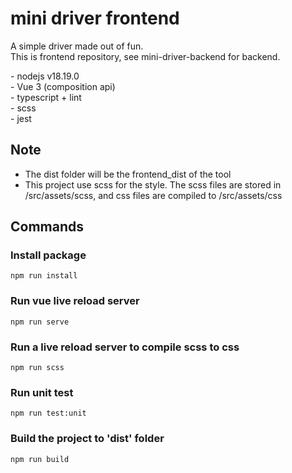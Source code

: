 # mini driver frontend
<p>
  A simple driver made out of fun.<br/>
  This is frontend repository, see 
  mini-driver-backend for backend.
</p>
<p>
- nodejs v18.19.0</br>
- Vue 3 (composition api)</br>
- typescript + lint</br>
- scss</br>
- jest
</p>

## Note
<ul>
  <li>
    The dist folder will be the frontend_dist of the tool
  </li>
  <li>
    This project use scss for the style. The scss files are stored in /src/assets/scss, and css files are compiled to /src/assets/css
  </li>
</ul>

## Commands
### Install package
```
npm run install
```

### Run vue live reload server
```
npm run serve
```

### Run a live reload server to compile scss to css
```
npm run scss
```

### Run unit test
```
npm run test:unit
```

### Build the project to 'dist' folder
```
npm run build
```
